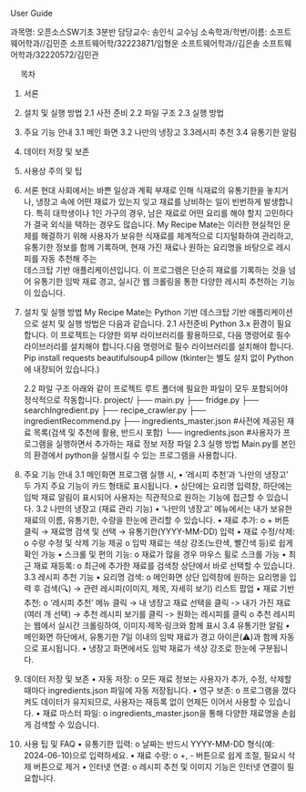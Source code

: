 User Guide






과목명: 오픈소스SW기초 3분반
담당교수: 송인식 교수님
소속학과/학번/이름: 
소프트웨어학과//김민준
소프트웨어학/32223871/임형운
소프트웨어학과//김은솔
소프트웨어학과/32220572/김민관

 
목차
1. 서론
2. 설치 및 실행 방법
2.1 사전 준비
2.2 파일 구조
2.3 실행 방법
3. 주요 기능 안내
3.1 메인 화면
3.2 나만의 냉장고
3.3레시피 추천
3.4 유통기한 알림
4. 데이터 저장 및 보존
5. 사용상 주의 및 팁
 
1. 서론
  현대 사회에서는 바쁜 일상과 계획 부재로 인해 식재료의 유통기한을 놓치거나,
  냉장고 속에 어떤 재료가 있는지 잊고 재료를 낭비하는 일이 빈번하게 발생합니다.
  특히 대학생이나 1인 가구의 경우, 남은 재료로 어떤 요리를 해야 할지 고민하다가
  결국 외식을 택하는 경우도 많습니다.
  My Recipe Mate는 이러한 현실적인 문제를 해결하기 위해
  사용자가 보유한 식재료를 체계적으로 디지털화하여 관리하고,
  유통기한 정보를 함께 기록하며,
  현재 가진 재료나 원하는 요리명을 바탕으로 레시피를 자동 추천해 주는  
  데스크탑 기반 애플리케이션입니다.
  이 프로그램은 단순히 재료를 기록하는 것을 넘어
  유통기한 임박 재료 경고,
  실시간 웹 크롤링을 통한 다양한 레시피 추천하는 기능이 있습니다.

3. 설치 및 실행 방법
  My Recipe Mate는 Python 기반 데스크탑 기반 애플리케이션으로 설치 및 실행 방법은 다음과 같습니다.
    2.1 사전준비
      Python 3.x 환경이 필요합니다. 이 프로젝트는 다양한 외부 라이브러리를 활용하므로, 다음 명령어로 필수 라이브러리를 설치해야 합니다.다음 명령어로 필수 라이브러리를 설치해야 합니다.
      Pip install requests beautifulsoup4 pillow
      (tkinter는 별도 설치 없이 Python에 내장되어 있습니다.)


    2.2 파일 구조
      아래와 같이 프로젝트 루트 폴더에 필요한 파일이 모두 포함되어야 정삭적으로 작동합니다. 
        project/
        ├── main.py
        ├── fridge.py
        ├── searchIngredient.py
        ├── recipe_crawler.py
        ├── ingredientRecommend.py
        ├── ingredients_master.json    #사전에 제공된 재료 목록(검색 및 추천에 활용, 반드시 포함)
        └── ingredients.json           #사용자가 프로그램을 실행하면서 추가하는 재료 정보 저장 파일
    2.3 실행 방법
      Main.py를 본인의 환경에서 python을 실행시킬 수 있는 프로그램을 사용합니다.

3. 주요 기능 안내
  3.1 메인화면
    프로그램 실행 시,
    •	‘레시피 추천’과 ‘나만의 냉장고’ 두 가지 주요 기능이 카드 형태로 표시됩니다.
    •	상단에는 요리명 입력창, 하단에는 임박 재료 알림이 표시되어
    사용자는 직관적으로 원하는 기능에 접근할 수 있습니다.
  3.2 나만의 냉장고 (재료 관리 기능)
    •	‘나만의 냉장고’ 메뉴에서는 내가 보유한 재료의 이름, 유통기한, 수량을 한눈에 관리할 수 있습니다.
    •	재료 추가:
      o	+ 버튼 클릭 → 재료명 검색 및 선택 → 유통기한(YYYY-MM-DD) 입력
    •	재료 수정/삭제:
      o	수량 수정 및 삭제 기능 제공
      o	임박 재료는 색상 강조(노란색, 빨간색 등)로 쉽게 확인 가능
    •	스크롤 및 편의 기능:
      o	재료가 많을 경우 마우스 휠로 스크롤 가능
    •	최근 재료 재등록:
      o	최근에 추가한 재료를 검색창 상단에서 바로 선택할 수 있습니다.
  3.3 레시피 추천 기능
    •	요리명 검색:
      o	메인화면 상단 입력창에 원하는 요리명을 입력 후 검색(🔍)
        → 관련 레시피(이미지, 제목, 자세히 보기) 리스트 팝업
    •	재료 기반 추천:
      o	‘레시피 추천’ 메뉴 클릭 → 내 냉장고 재료 선택을 클릭 -> 내가 가진 재료(여러 개 선택)
        → 추천 레시피 보기를 클릭 -> 원화는 레시피를 클릭
      o	추천 레시피는 웹에서 실시간 크롤링하여, 이미지·제목·링크와 함께 표시
  3.4 유통기한 알림
    •	메인화면 하단에서,
    유통기한 7일 이내의 임박 재료가 경고 아이콘(⚠️)과 함께 자동으로 표시됩니다.
    •	냉장고 화면에서도 임박 재료가 색상 강조로 한눈에 구분됩니다.

4. 데이터 저장 및 보존
  •	자동 저장:
    o	모든 재료 정보는 사용자가 추가, 수정, 삭제할 때마다
    ingredients.json 파일에 자동 저장됩니다.
  •	영구 보존:
    o	프로그램을 껐다 켜도 데이터가 유지되므로,
    사용자는 재등록 없이 언제든 이어서 사용할 수 있습니다.
  •	재료 마스터 파일:
    o	ingredients_master.json을 통해 다양한 재료명을 손쉽게 검색할 수 있습니다.



5. 사용 팁 및 FAQ
  •	유통기한 입력:
    o	날짜는 반드시 YYYY-MM-DD 형식(예: 2024-06-10)으로 입력하세요.
  •	재료 수량:
    o	+, - 버튼으로 쉽게 조절, 필요시 삭제 버튼으로 제거
  •	인터넷 연결:
    o	레시피 추천 및 이미지 기능은 인터넷 연결이 필요합니다.
